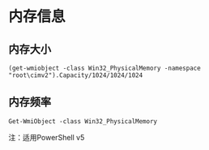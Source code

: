 # 内存信息

## 内存大小

`(get-wmiobject -class Win32_PhysicalMemory -namespace "root\cimv2").Capacity/1024/1024/1024`

## 内存频率

`Get-WmiObject -class Win32_PhysicalMemory`

注：适用PowerShell v5

